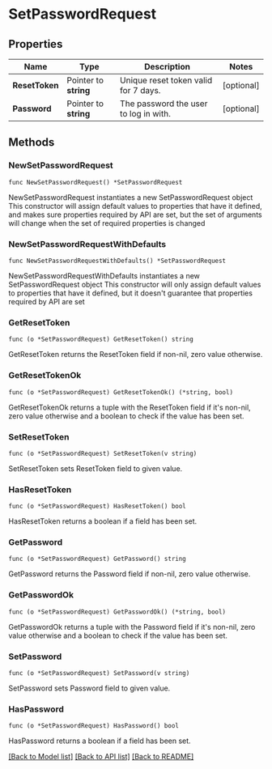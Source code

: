 # SetPasswordRequest

## Properties

Name | Type | Description | Notes
------------ | ------------- | ------------- | -------------
**ResetToken** | Pointer to **string** | Unique reset token valid for 7 days. | [optional] 
**Password** | Pointer to **string** | The password the user to log in with. | [optional] 

## Methods

### NewSetPasswordRequest

`func NewSetPasswordRequest() *SetPasswordRequest`

NewSetPasswordRequest instantiates a new SetPasswordRequest object
This constructor will assign default values to properties that have it defined,
and makes sure properties required by API are set, but the set of arguments
will change when the set of required properties is changed

### NewSetPasswordRequestWithDefaults

`func NewSetPasswordRequestWithDefaults() *SetPasswordRequest`

NewSetPasswordRequestWithDefaults instantiates a new SetPasswordRequest object
This constructor will only assign default values to properties that have it defined,
but it doesn't guarantee that properties required by API are set

### GetResetToken

`func (o *SetPasswordRequest) GetResetToken() string`

GetResetToken returns the ResetToken field if non-nil, zero value otherwise.

### GetResetTokenOk

`func (o *SetPasswordRequest) GetResetTokenOk() (*string, bool)`

GetResetTokenOk returns a tuple with the ResetToken field if it's non-nil, zero value otherwise
and a boolean to check if the value has been set.

### SetResetToken

`func (o *SetPasswordRequest) SetResetToken(v string)`

SetResetToken sets ResetToken field to given value.

### HasResetToken

`func (o *SetPasswordRequest) HasResetToken() bool`

HasResetToken returns a boolean if a field has been set.

### GetPassword

`func (o *SetPasswordRequest) GetPassword() string`

GetPassword returns the Password field if non-nil, zero value otherwise.

### GetPasswordOk

`func (o *SetPasswordRequest) GetPasswordOk() (*string, bool)`

GetPasswordOk returns a tuple with the Password field if it's non-nil, zero value otherwise
and a boolean to check if the value has been set.

### SetPassword

`func (o *SetPasswordRequest) SetPassword(v string)`

SetPassword sets Password field to given value.

### HasPassword

`func (o *SetPasswordRequest) HasPassword() bool`

HasPassword returns a boolean if a field has been set.


[[Back to Model list]](../README.md#documentation-for-models) [[Back to API list]](../README.md#documentation-for-api-endpoints) [[Back to README]](../README.md)


